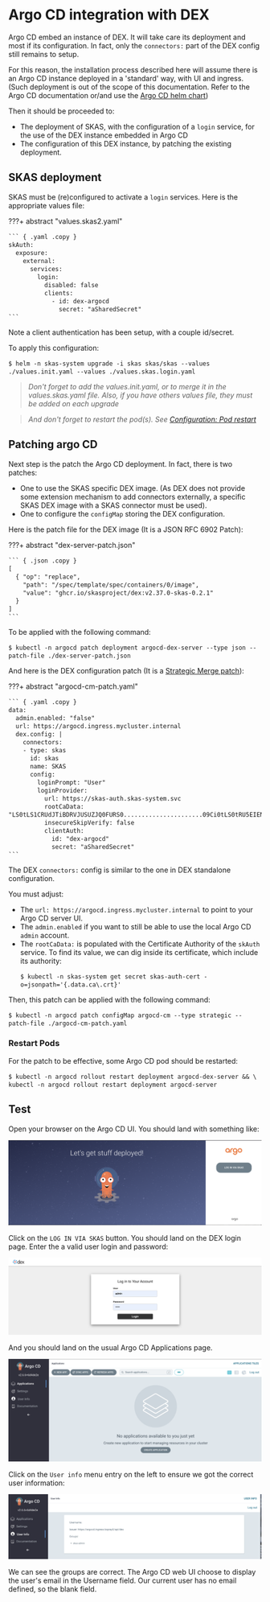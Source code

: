 
# Argo CD integration with DEX

Argo CD embed an instance of DEX. It will take care its deployment and most if its configuration. 
In fact, only the `connectors:` part of the DEX config still remains to setup.

For this reason, the installation process described here will assume there is an Argo CD instance deployed in a 
'standard' way, with UI and ingress. (Such deployment is out of the scope of this documentation. Refer to the Argo CD 
documentation or/and use the [Argo CD helm chart](https://github.com/argoproj/argo-helm/tree/main/charts/argo-cd)) 

Then it should be proceeded to:

- The deployment of SKAS, with the configuration of a `login` service, for the use of the DEX instance embedded in Argo CD
- The configuration of this DEX instance, by patching the existing deployment.

## SKAS deployment

SKAS must be (re)configured to activate a `login` services. Here is the appropriate values file:

???+ abstract "values.skas2.yaml"

    ``` { .yaml .copy } 
    skAuth:
      exposure:
        external:
          services:
            login:
              disabled: false
              clients:
                - id: dex-argocd
                  secret: "aSharedSecret"
    ```

Note a client authentication has been setup, with a couple id/secret.

To apply this configuration:

```shell
$ helm -n skas-system upgrade -i skas skas/skas --values ./values.init.yaml --values ./values.skas.login.yaml
```

> _Don't forget to add the values.init.yaml, or to merge it in the values.skas.yaml file. Also, if you have others values file, they must be added on each upgrade_

> _And don't forget to restart the pod(s). See [Configuration: Pod restart](configuration.md#pod-restart)_

## Patching argo CD

Next step is the patch the Argo CD deployment. In fact, there is two patches:

- One to use the SKAS specific DEX image. (As DEX does not provide some extension mechanism to add connectors externally, a specific SKAS DEX image with a SKAS connector must be used).
- One to configure the `configMap` storing the DEX configuration.

Here is the patch file for the DEX image (It is a JSON RFC 6902 Patch): 

???+ abstract "dex-server-patch.json"

    ``` { .json .copy } 
    [
      { "op": "replace",
        "path": "/spec/template/spec/containers/0/image",
        "value": "ghcr.io/skasproject/dex:v2.37.0-skas-0.2.1"
      }
    ]
    ```

To be applied with the following command:

```shell
$ kubectl -n argocd patch deployment argocd-dex-server --type json --patch-file ./dex-server-patch.json
```

And here is the DEX configuration patch (It is a [Strategic Merge patch](https://kubernetes.io/docs/tasks/manage-kubernetes-objects/update-api-object-kubectl-patch/#use-a-strategic-merge-patch-to-update-a-deployment)):

???+ abstract "argocd-cm-patch.yaml"

    ``` { .yaml .copy } 
    data:
      admin.enabled: "false"
      url: https://argocd.ingress.mycluster.internal
      dex.config: |
        connectors:
        - type: skas
          id: skas
          name: SKAS
          config:
            loginPrompt: "User"
            loginProvider:
              url: https://skas-auth.skas-system.svc
              rootCaData: "LS0tLS1CRUdJTiBDRVJUSUZJQ0FURS0......................09Ci0tLS0tRU5EIENFUlRJRklDQVRFLS0tLS0K"
              insecureSkipVerify: false
              clientAuth:
                id: "dex-argocd"
                secret: "aSharedSecret"
    ```

The DEX `connectors:` config is similar to the one in DEX standalone configuration.

You must adjust:

- The `url: https://argocd.ingress.mycluster.internal` to point to your Argo CD server UI.
- The `admin.enabled` if you want to still be able to use the local Argo CD `admin` account.
- The `rootCaData:` is populated with the Certificate Authority of the
  `skAuth` service. To find its value, we can dig inside its certificate, which include its authority:
    ```shell
    $ kubectl -n skas-system get secret skas-auth-cert -o=jsonpath='{.data.ca\.crt}'
    ```

Then, this patch can be applied with the following command:

```shell
$ kubectl -n argocd patch configMap argocd-cm --type strategic --patch-file ./argocd-cm-patch.yaml
```

### Restart Pods

For the patch to be effective, some Argo CD pod should be restarted:

```shell
$ kubectl -n argocd rollout restart deployment argocd-dex-server && \
kubectl -n argocd rollout restart deployment argocd-server
```

## Test

Open your browser on the Argo CD UI. You should land with something like:

![](images/argocd1.png)

Click on the `LOG IN VIA SKAS` button. You should land on the DEX login page. Enter the a valid user login and password:

![](images/argocd2.png)

And you should land on the usual Argo CD Applications page. 

![](images/argocd3.png)

Click on the `User info` menu entry on the left to ensure we got the correct user information:

![](images/argocd4.png)

We can see the groups are correct. The Argo CD web UI choose to display the user's email in the Username field.
Our current user has no email defined, so the blank field.  

